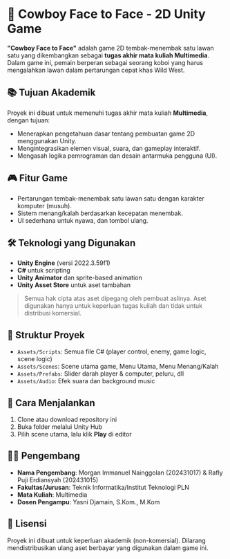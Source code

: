 # 🤠 Cowboy Face to Face - 2D Unity Game

**"Cowboy Face to Face"** adalah game 2D tembak-menembak satu lawan satu yang dikembangkan sebagai **tugas akhir mata kuliah Multimedia**. Dalam game ini, pemain berperan sebagai seorang koboi yang harus mengalahkan lawan dalam pertarungan cepat khas Wild West.

## 📚 Tujuan Akademik
Proyek ini dibuat untuk memenuhi tugas akhir mata kuliah **Multimedia**, dengan tujuan:
- Menerapkan pengetahuan dasar tentang pembuatan game 2D menggunakan Unity.
- Mengintegrasikan elemen visual, suara, dan gameplay interaktif.
- Mengasah logika pemrograman dan desain antarmuka pengguna (UI).

## 🎮 Fitur Game
- Pertarungan tembak-menembak satu lawan satu dengan karakter komputer (musuh).
- Sistem menang/kalah berdasarkan kecepatan menembak.
- UI sederhana untuk nyawa, dan tombol ulang.

## 🛠️ Teknologi yang Digunakan
- **Unity Engine** (versi 2022.3.59f1)
- **C#** untuk scripting
- **Unity Animator** dan sprite-based animation
- **Unity Asset Store** untuk aset tambahan

> Semua hak cipta atas aset dipegang oleh pembuat aslinya. Aset digunakan hanya untuk keperluan tugas kuliah dan tidak untuk distribusi komersial.

## 📂 Struktur Proyek
- `Assets/Scripts`: Semua file C# (player control, enemy, game logic, scene logic)
- `Assets/Scenes`: Scene utama game, Menu Utama, Menu Menang/Kalah
- `Assets/Prefabs`: Slider darah player & computer, peluru, dll
- `Assets/Audio`: Efek suara dan background music

## 🚀 Cara Menjalankan
1. Clone atau download repository ini
2. Buka folder melalui Unity Hub
3. Pilih scene utama, lalu klik **Play** di editor

## 👨‍💻 Pengembang
- **Nama Pengembang**: Morgan Immanuel Nainggolan (202431017) & Rafly Puji Erdiansyah (202431015)
- **Fakultas/Jurusan**: Teknik Informatika/Institut Teknologi PLN
- **Mata Kuliah**: Multimedia
- **Dosen Pengampu**: Yasni Djamain, S.Kom., M.Kom

## 📄 Lisensi
Proyek ini dibuat untuk keperluan akademik (non-komersial). Dilarang mendistribusikan ulang aset berbayar yang digunakan dalam game ini.
